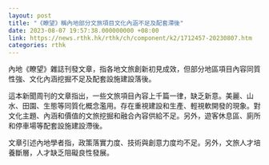 ```yaml
---
layout: post
title: "《瞭望》稱內地部分文旅項目文化內涵不足及配套滯後"
date: 2023-08-07 19:57:38.000000000 +08:00
link: https://news.rthk.hk/rthk/ch/component/k2/1712457-20230807.htm
categories: rthk
---
```


內地《瞭望》雜誌刊發文章，指各地文旅創新初見成效，但部分地區項目內容同質性強、文化內涵挖掘不足及配套設施建設落後。

這本新聞周刊的文章指出，一些文旅項目內容上千篇一律，缺乏新意。美麗、山水、田園、生態等同質化概念濫用。存在重視建設和生產、輕視軟開發的現象。對文化主題、內涵和價值的文旅挖掘和融合內容供給不足。另外，遊客休息區、廁所和停車場等配套設施建設滯後。

文章引述內地學者指，政策落實力度、技術與創意力度均不足。另外，文旅人才培養斷層，人才缺乏阻礙良性發展。
